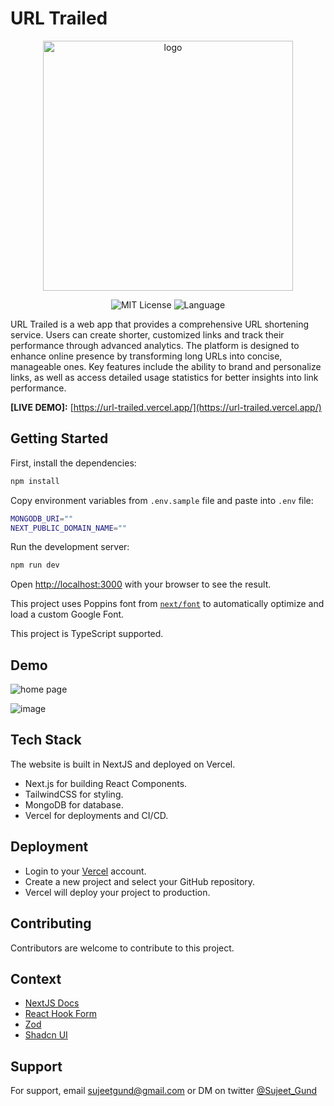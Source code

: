 
# URL Trailed

<p align="center">
<img src="https://github.com/sujeetgund/url-trailed/assets/63530146/ada3990a-3c9f-424c-a957-21e9837a79e3" alt="logo" width="400" height="400" />
</p>

<p align="center">
  <img src="https://img.shields.io/badge/License-MIT-green.svg" alt="MIT License" />
  <img src="https://img.shields.io/github/languages/top/sujeetgund/url-trailed" alt="Language" />
</p>



URL Trailed is a web app that provides a comprehensive URL shortening service. Users can create shorter, customized links and track their performance through advanced analytics. The platform is designed to enhance online presence by transforming long URLs into concise, manageable ones. Key features include the ability to brand and personalize links, as well as access detailed usage statistics for better insights into link performance.

**[LIVE DEMO]:** [https://url-trailed.vercel.app/](https://url-trailed.vercel.app/)

## Getting Started

First, install the dependencies:

```bash
npm install
```

Copy environment variables from `.env.sample` file and paste into `.env` file:

```bash
MONGODB_URI=""
NEXT_PUBLIC_DOMAIN_NAME=""
```

Run the development server:

```bash
npm run dev
```

Open [http://localhost:3000](http://localhost:3000) with your browser to see the result.

This project uses Poppins font from [`next/font`](https://nextjs.org/docs/basic-features/font-optimization) to automatically optimize and load a custom Google Font.

This project is TypeScript supported.


## Demo
![home page](https://github.com/sujeetgund/url-trailed/assets/63530146/6a1ce99e-5f15-4cc5-9cad-45c395b2a0be)

![image](https://github.com/sujeetgund/url-trailed/assets/63530146/28c2a37b-bd44-4265-a9da-6ddf13e314d4)




## Tech Stack
The website is built in NextJS and deployed on Vercel.

- Next.js for building React Components.
- TailwindCSS for styling.
- MongoDB for database.
- Vercel for deployments and CI/CD.


## Deployment

- Login to your [Vercel](https://vercel.com) account.
- Create a new project and select your GitHub repository.
- Vercel will deploy your project to production.

## Contributing

Contributors are welcome to contribute to this project.


## Context

- [NextJS Docs](https://nextjs.org/docs)
- [React Hook Form](https://react-hook-form.com/)
- [Zod](https://zod.dev/)
- [Shadcn UI](https://ui.shadcn.com/)

## Support

For support, email sujeetgund@gmail.com or DM on twitter [@Sujeet_Gund](https://twitter.com/Sujeet_Gund)
